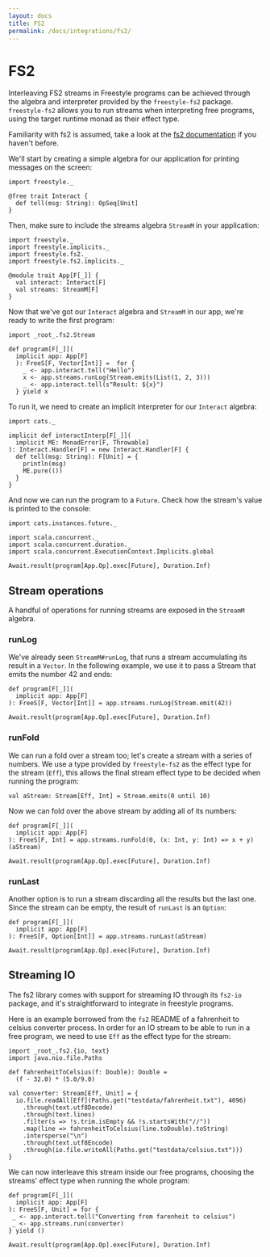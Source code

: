 ```yaml
---
layout: docs
title: FS2
permalink: /docs/integrations/fs2/
---
```


# FS2

Interleaving FS2 streams in Freestyle programs can be achieved through the algebra and interpreter provided by the `freestyle-fs2` package. `freestyle-fs2` allows you to run streams when interpreting free programs, using the target runtime monad as their effect type.

Familiarity with fs2 is assumed, take a look at the [fs2 documentation](https://github.com/functional-streams-for-scala/fs2/blob/series/1.0/docs/guide.md) if you haven't before.

We'll start by creating a simple algebra for our application for printing messages on the screen:

```tut:book
import freestyle._

@free trait Interact {
  def tell(msg: String): OpSeq[Unit]
}
```

Then, make sure to include the streams algebra `StreamM` in your application:

```tut:book
import freestyle._
import freestyle.implicits._
import freestyle.fs2._
import freestyle.fs2.implicits._

@module trait App[F[_]] {
  val interact: Interact[F]
  val streams: StreamM[F]
}
```

Now that we've got our `Interact` algebra and `StreamM` in our app, we're ready to write the first program:

```tut:book
import _root_.fs2.Stream

def program[F[_]](
  implicit app: App[F]
  ): FreeS[F, Vector[Int]] =  for {
    _ <- app.interact.tell("Hello")
	x <- app.streams.runLog(Stream.emits(List(1, 2, 3)))
	_ <- app.interact.tell(s"Result: ${x}")
  } yield x
```

To run it, we need to create an implicit interpreter for our `Interact` algebra:

```tut:book
import cats._

implicit def interactInterp[F[_]](
  implicit ME: MonadError[F, Throwable]
): Interact.Handler[F] = new Interact.Handler[F] {
  def tell(msg: String): F[Unit] = {
    println(msg)
    ME.pure(())
  }
}
```

And now we can run the program to a `Future`. Check how the stream's value is printed to the console:

```tut:book
import cats.instances.future._

import scala.concurrent._
import scala.concurrent.duration._
import scala.concurrent.ExecutionContext.Implicits.global

Await.result(program[App.Op].exec[Future], Duration.Inf)
```

## Stream operations

A handful of operations for running streams are exposed in the `StreamM` algebra.

### runLog

We've already seen `StreamM#runLog`, that runs a stream accumulating its result in a `Vector`. In the following example, we use it to pass a Stream that emits the number 42 and ends:

```tut:book
def program[F[_]](
  implicit app: App[F]
): FreeS[F, Vector[Int]] = app.streams.runLog(Stream.emit(42))

Await.result(program[App.Op].exec[Future], Duration.Inf)
```

### runFold

We can run a fold over a stream too; let's create a stream with a series of numbers. We use a type provided by `freestyle-fs2` as the effect type for the stream (`Eff`), this allows the final stream effect type to be decided when running the program:

```tut:book
val aStream: Stream[Eff, Int] = Stream.emits(0 until 10)
```

Now we can fold over the above stream by adding all of its numbers:

```tut:book
def program[F[_]](
  implicit app: App[F]
): FreeS[F, Int] = app.streams.runFold(0, (x: Int, y: Int) => x + y)(aStream)

Await.result(program[App.Op].exec[Future], Duration.Inf)
```

### runLast

Another option is to run a stream discarding all the results but the last one. Since the stream can be empty, the result of `runLast` is an `Option`:

```tut:book
def program[F[_]](
  implicit app: App[F]
): FreeS[F, Option[Int]] = app.streams.runLast(aStream)

Await.result(program[App.Op].exec[Future], Duration.Inf)
```

## Streaming IO

The fs2 library comes with support for streaming IO through its `fs2-io` package, and it's straightforward to integrate in freestyle programs.

Here is an example borrowed from the `fs2` README of a fahrenheit to celsius converter process. In order for an IO stream to be able to run in a free program, we need to use `Eff` as the effect type for the stream:

```tut:book
import _root_.fs2.{io, text}
import java.nio.file.Paths

def fahrenheitToCelsius(f: Double): Double =
  (f - 32.0) * (5.0/9.0)

val converter: Stream[Eff, Unit] = {
  io.file.readAll[Eff](Paths.get("testdata/fahrenheit.txt"), 4096)
    .through(text.utf8Decode)
    .through(text.lines)
    .filter(s => !s.trim.isEmpty && !s.startsWith("//"))
    .map(line => fahrenheitToCelsius(line.toDouble).toString)
    .intersperse("\n")
    .through(text.utf8Encode)
    .through(io.file.writeAll(Paths.get("testdata/celsius.txt")))
}
```

We can now interleave this stream inside our free programs, choosing the streams' effect type when running the whole program:

```tut:book
def program[F[_]](
  implicit app: App[F]
): FreeS[F, Unit] = for {
 _ <- app.interact.tell("Converting from farenheit to celsius")
 _ <- app.streams.run(converter)
} yield ()

Await.result(program[App.Op].exec[Future], Duration.Inf)
```

